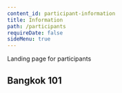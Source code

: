 ```yaml
---
content_id: participant-information
title: Information
path: /participants
requireDate: false
sideMenu: true
---
```



Landing page for participants

## Bangkok 101